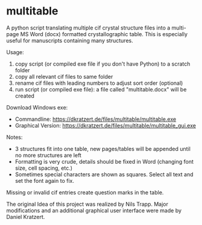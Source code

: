 # multitable

A python script translating multiple cif crystal structure files into a multi-page MS Word (docx) formatted crystallographic table.
This is especially useful for manuscripts containing many structures.

Usage:
1. copy script (or compiled exe file if you don't have Python) to a scratch folder
2. copy all relevant cif files to same folder
3. rename cif files with leading numbers to adjust sort order (optional)
4. run script (or compiled exe file): a file called "multitable.docx" will be created

Download Windows exe:
* Commandline: https://dkratzert.de/files/multitable/multitable.exe
* Graphical Version: https://dkratzert.de/files/multitable/multitable_gui.exe

Notes:
- 3 structures fit into one table, new pages/tables will be appended until no more structures are left
- Formatting is very crude, details should be fixed in Word (changing font size, cell spacing, etc.)
- Sometimes special characters are shown as squares. Select all text and set the font again to fix.

Missing or invalid cif entries create question marks in the table.


The original Idea of this project was realized by Nils Trapp. Major modifications and an
additional graphical user interface were made by Daniel Kratzert.
